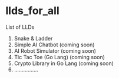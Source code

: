 # llds_for_all

List of LLDs
1. Snake & Ladder
2. Simple AI Chatbot (coming soon)
3. AI Robot Simulator (coming soon) 
4. Tic Tac Toe (Go Lang) (coming soon)
5. Crypto Library in Go Lang (coming soon)
6. ................